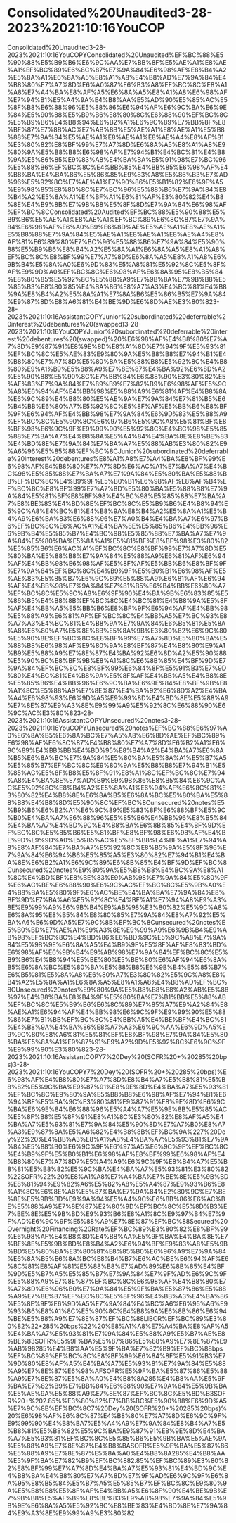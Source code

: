 # Consolidated%20Unaudited3-28-2023%2021:10:16YouCOP 
 Consolidated%20Unaudited3-28-2023%2021:10:16YouCOPYConsolidated%20Unaudited%EF%BC%88%E5%90%88%E5%B9%B6%E6%9C%AA%E7%BB%8F%E5%AE%A1%E8%AE%A1%EF%BC%89%E6%8C%87%E7%9A%84%E6%98%AF%E8%B4%A2%E5%8A%A1%E6%8A%A5%E8%A1%A8%E4%B8%AD%E7%9A%84%E4%B8%80%E7%A7%8D%E6%A0%87%E6%B3%A8%EF%BC%8C%E8%A1%A8%E7%A4%BA%E8%AF%A5%E6%8A%A5%E8%A1%A8%E6%98%AF%E7%94%B1%E5%A4%9A%E4%B8%AA%E5%AD%90%E5%85%AC%E5%8F%B8%E6%88%96%E5%88%86%E6%94%AF%E6%9C%BA%E6%9E%84%E5%90%88%E5%B9%B6%E8%80%8C%E6%88%90%EF%BC%8C%E5%B9%B6%E4%B8%94%E6%B2%A1%E6%9C%89%E7%BB%8F%E8%BF%87%E7%8B%AC%E7%AB%8B%E5%AE%A1%E8%AE%A1%E5%B8%88%E7%9A%84%E5%AE%A1%E8%AE%A1%E8%AE%A4%E8%AF%81%E3%80%82%E8%BF%99%E7%A7%8D%E6%8A%A5%E8%A1%A8%E9%80%9A%E5%B8%B8%E6%98%AF%E7%94%B1%E4%BC%81%E4%B8%9A%E5%86%85%E9%83%A8%E4%BA%BA%E5%91%98%E7%BC%96%E5%88%B6%EF%BC%8C%E4%BB%85%E4%BB%85%E6%98%AF%E4%B8%BA%E4%BA%86%E5%86%85%E9%83%A8%E5%86%B3%E7%AD%96%E5%92%8C%E7%AE%A1%E7%90%86%E5%B1%82%E6%9F%A5%E9%98%85%E8%80%8C%E7%BC%96%E5%88%B6%E7%9A%84%E8%B4%A2%E5%8A%A1%E4%BF%A1%E6%81%AF%E3%80%82%E4%B8%8E%E4%B9%8B%E7%9B%B8%E5%8F%8D%E7%9A%84%E6%98%AF%EF%BC%8CConsolidated%20Audited%EF%BC%88%E5%90%88%E5%B9%B6%E5%AE%A1%E8%AE%A1%EF%BC%89%E6%8C%87%E7%9A%84%E6%98%AF%E6%A0%B9%E6%8D%AE%E5%AE%A1%E8%AE%A1%E5%B8%88%E7%9A%84%E5%AE%A1%E8%AE%A1%E8%AE%A4%E8%AF%81%E6%89%80%E7%BC%96%E5%88%B6%E7%9A%84%E5%90%88%E5%B9%B6%E8%B4%A2%E5%8A%A1%E6%8A%A5%E8%A1%A8%EF%BC%8C%E8%BF%99%E7%A7%8D%E6%8A%A5%E8%A1%A8%E6%9B%B4%E5%8A%A0%E6%9D%83%E5%A8%81%E5%92%8C%E5%8F%AF%E9%9D%A0%EF%BC%8C%E6%98%AF%E6%8A%95%E8%B5%84%E8%80%85%E5%92%8C%E5%88%A9%E7%9B%8A%E7%9B%B8%E5%85%B3%E8%80%85%E4%BA%86%E8%A7%A3%E4%BC%81%E4%B8%9A%E8%B4%A2%E5%8A%A1%E7%8A%B6%E5%86%B5%E7%9A%84%E9%87%8D%E8%A6%81%E4%BE%9D%E6%8D%AE%E3%80%823-28-2023%2021:10:16AssistantCOPYJunior%20subordinated%20deferrable%20interest%20debentures%20(swapped)3-28-2023%2021:10:16YouCOPYJunior%20subordinated%20deferrable%20interest%20debentures%20(swapped)%20%E6%98%AF%E4%B8%80%E7%A7%8D%E9%87%91%E8%9E%8D%E8%A1%8D%E7%94%9F%E5%93%81%EF%BC%8C%E5%AE%83%E9%80%9A%E5%B8%B8%E7%94%B1%E4%B8%80%E7%A7%8D%E5%80%BA%E5%88%B8%E5%92%8C%E4%B8%80%E9%A1%B9%E5%88%A9%E7%8E%87%E4%BA%92%E6%8D%A2%E5%90%88%E5%90%8C%E7%BB%84%E6%88%90%E3%80%82%E5%AE%83%E7%9A%84%E7%89%B9%E7%82%B9%E6%98%AF%E5%9C%A8%E6%94%AF%E4%BB%98%E5%88%A9%E6%81%AF%E4%B8%8A%E6%9C%89%E4%B8%80%E5%AE%9A%E7%9A%84%E7%81%B5%E6%B4%BB%E6%80%A7%E5%92%8C%E5%8F%AF%E5%BB%B6%E8%BF%9F%E6%94%AF%E4%BB%98%E7%9A%84%E6%9D%83%E5%88%A9%EF%BC%8C%E5%90%8C%E6%97%B6%E5%9C%A8%E5%81%BF%E8%BF%98%E6%9C%9F%E9%99%90%E5%92%8C%E4%BC%98%E5%85%88%E7%BA%A7%E4%B8%8A%E5%A4%84%E4%BA%8E%E8%BE%83%E4%BD%8E%E7%9A%84%E7%BA%A7%E5%88%AB%E3%80%82%E9%A6%96%E5%85%88%EF%BC%8CJunior%20subordinated%20deferrable%20interest%20debentures%E8%A1%A8%E7%A4%BA%E8%BF%99%E6%98%AF%E4%B8%80%E7%A7%8D%E6%AC%A1%E7%BA%A7%E4%BC%98%E5%85%88%E7%BA%A7%E7%9A%84%E5%80%BA%E5%88%B8%EF%BC%8C%E4%B9%9F%E5%B0%B1%E6%98%AF%E8%AF%B4%EF%BC%8C%E8%BF%99%E7%A7%8D%E5%80%BA%E5%88%B8%E7%9A%84%E5%81%BF%E8%BF%98%E4%BC%98%E5%85%88%E7%BA%A7%E8%BE%83%E4%BD%8E%EF%BC%8C%E5%B9%B6%E4%B8%94%E5%9C%A8%E4%BC%81%E4%B8%9A%E8%B4%A2%E5%8A%A1%E5%B4%A9%E6%BA%83%E6%88%96%E7%A0%B4%E4%BA%A7%E6%97%B6%EF%BC%8C%E6%AC%A1%E4%BA%8E%E5%85%B6%E4%BB%96%E6%9B%B4%E5%85%B7%E4%BC%98%E5%85%88%E7%BA%A7%E7%9A%84%E5%80%BA%E5%8A%A1%E5%81%BF%E8%BF%98%E3%80%82%E5%85%B6%E6%AC%A1%EF%BC%8C%E8%BF%99%E7%A7%8D%E5%80%BA%E5%88%B8%E7%9A%84%E5%88%A9%E6%81%AF%E6%94%AF%E4%BB%98%E6%98%AF%E5%8F%AF%E5%BB%B6%E8%BF%9F%E7%9A%84%EF%BC%8C%E4%B9%9F%E5%B0%B1%E6%98%AF%E5%AE%83%E5%85%B7%E6%9C%89%E5%88%A9%E6%81%AF%E6%94%AF%E4%BB%98%E7%9A%84%E7%81%B5%E6%B4%BB%E6%80%A7%EF%BC%8C%E5%9C%A8%E6%9F%90%E4%BA%9B%E6%83%85%E5%86%B5%E4%B8%8B%EF%BC%8C%E4%BC%81%E4%B8%9A%E5%8F%AF%E4%BB%A5%E5%BB%B6%E8%BF%9F%E6%94%AF%E4%BB%98%E5%88%A9%E6%81%AF%EF%BC%8C%E4%BB%A5%E7%BC%93%E8%A7%A3%E4%BC%81%E4%B8%9A%E7%9A%84%E6%B5%81%E5%8A%A8%E6%80%A7%E5%8E%8B%E5%8A%9B%E3%80%82%E6%9C%80%E5%90%8E%EF%BC%8C%E8%BF%99%E7%A7%8D%E5%80%BA%E5%88%B8%E6%98%AF%E9%80%9A%E8%BF%87%E4%B8%80%E9%A1%B9%E5%88%A9%E7%8E%87%E4%BA%92%E6%8D%A2%E5%90%88%E5%90%8C%E8%BF%9B%E8%A1%8C%E6%8B%85%E4%BF%9D%E7%9A%84%EF%BC%8C%E8%BF%99%E6%84%8F%E5%91%B3%E7%9D%80%E4%BC%81%E4%B8%9A%E5%8F%AF%E4%BB%A5%E4%B8%8E%E5%85%B6%E4%BB%96%E6%9C%BA%E6%9E%84%E8%BF%9B%E8%A1%8C%E5%88%A9%E7%8E%87%E4%BA%92%E6%8D%A2%E4%BA%A4%E6%98%93%E6%9D%A5%E9%99%8D%E4%BD%8E%E5%88%A9%E7%8E%87%E9%A3%8E%E9%99%A9%E5%92%8C%E6%88%90%E6%9C%AC%E3%80%823-28-2023%2021:10:16AssistantCOPYUnsecured%20notes3-28-2023%2021:10:16YouCOPYUnsecured%20notes%EF%BC%88%E6%97%A0%E6%8A%B5%E6%8A%BC%E7%A5%A8%E6%8D%AE%EF%BC%89%E6%98%AF%E6%8C%87%E4%B8%80%E7%A7%8D%E6%B2%A1%E6%9C%89%E4%BB%BB%E4%BD%95%E8%B4%A2%E4%BA%A7%E6%8A%B5%E6%8A%BC%E7%9A%84%E5%80%BA%E5%8A%A1%E5%B7%A5%E5%85%B7%EF%BC%8C%E9%80%9A%E5%B8%B8%E7%94%B1%E5%85%AC%E5%8F%B8%E5%8F%91%E8%A1%8C%EF%BC%8C%E7%94%A8%E4%BA%8E%E7%AD%B9%E9%9B%86%E8%B5%84%E6%9C%AC%E5%92%8C%E8%B4%A2%E5%8A%A1%E6%94%AF%E6%8C%81%E3%80%82%E4%B8%8E%E6%8A%B5%E6%8A%BC%E5%80%BA%E5%88%B8%E4%B8%8D%E5%90%8C%EF%BC%8Cunsecured%20notes%E5%B9%B6%E6%B2%A1%E6%9C%89%E5%83%8F%E6%88%BF%E5%9C%B0%E4%BA%A7%E6%88%96%E5%85%B6%E4%BB%96%E8%B5%84%E4%BA%A7%E4%BD%9C%E4%B8%BA%E6%8B%85%E4%BF%9D%EF%BC%8C%E5%85%B6%E5%81%BF%E8%BF%98%E6%98%AF%E4%BE%9D%E9%9D%A0%E5%85%AC%E5%8F%B8%E4%BF%A1%E7%94%A8%E8%AF%84%E7%BA%A7%E5%92%8C%E8%B5%9A%E5%8F%96%E7%9A%84%E6%94%B6%E5%85%A5%E3%80%82%E7%94%B1%E4%BA%8E%E6%B2%A1%E6%9C%89%E6%8B%85%E4%BF%9D%EF%BC%8Cunsecured%20notes%E9%80%9A%E5%B8%B8%E4%BC%9A%E8%A1%8C%E4%BD%BF%E8%BE%83%E9%AB%98%E7%9A%84%E5%80%9F%E6%AC%BE%E6%88%90%E6%9C%AC%EF%BC%8C%E5%9B%A0%E4%B8%BA%E5%80%9F%E6%AC%BE%E4%BA%BA%E7%9A%84%E8%BF%9D%E7%BA%A6%E5%92%8C%E4%BF%A1%E7%94%A8%E9%A3%8E%E9%99%A9%E6%9B%B4%E9%AB%98%E3%80%82%E5%9C%A8%E6%8A%95%E8%B5%84%E8%80%85%E7%9A%84%E8%A7%92%E5%BA%A6%E6%9D%A5%E7%9C%8B%EF%BC%8Cunsecured%20notes%E5%B0%BD%E7%AE%A1%E9%A3%8E%E9%99%A9%E6%9B%B4%E9%AB%98%EF%BC%8C%E4%BD%86%E6%BD%9C%E5%9C%A8%E7%9A%84%E5%9B%9E%E6%8A%A5%E4%B9%9F%E5%8F%AF%E8%83%BD%E6%98%AF%E6%9B%B4%E9%AB%98%E7%9A%84%EF%BC%8C%E5%B9%B6%E4%B8%94%E5%BE%80%E5%BE%80%E6%AF%94%E6%8A%B5%E6%8A%BC%E5%80%BA%E5%88%B8%E6%9B%B4%E5%85%B7%E6%B5%81%E5%8A%A8%E6%80%A7%E3%80%82%E5%9C%A8%E8%B4%A2%E5%8A%A1%E6%8A%A5%E8%A1%A8%E4%B8%AD%EF%BC%8CUnsecured%20notes%E9%80%9A%E5%B8%B8%E8%A2%AB%E5%88%97%E4%B8%BA%E8%B4%9F%E5%80%BA%E7%B1%BB%E5%88%AB%EF%BC%8C%E5%B9%B6%E6%8C%89%E7%85%A7%E9%A2%84%E8%AE%A1%E6%94%AF%E4%BB%98%E6%9C%9F%E9%99%90%E5%88%86%E7%B1%BB%EF%BC%8C%E4%BB%A5%E4%BE%BF%E4%BC%81%E4%B8%9A%E4%BA%86%E8%A7%A3%E6%9C%AA%E6%9D%A5%E9%9C%80%E8%A6%81%E5%81%BF%E8%BF%98%E7%9A%84%E5%80%BA%E5%8A%A1%E9%87%91%E9%A2%9D%E5%92%8C%E6%9C%9F%E9%99%90%E3%80%823-28-2023%2021:10:16AssistantCOPY7%20Dey%20(SOFR%20+%20285%20bps)3-28-2023%2021:10:16YouCOPY7%20Dey%20(SOFR%20+%20285%20bps)%E6%98%AF%E4%B8%80%E7%A7%8D%E8%B4%A7%E5%B8%81%E5%B8%82%E5%9C%BA%E9%87%91%E8%9E%8D%E4%BA%A7%E5%93%81%EF%BC%8C%E9%80%9A%E5%B8%B8%E6%98%AF%E7%94%B1%E6%94%BF%E5%BA%9C%E3%80%81%E9%87%91%E8%9E%8D%E6%9C%BA%E6%9E%84%E6%88%96%E5%A4%A7%E5%9E%8B%E5%85%AC%E5%8F%B8%E5%8F%91%E8%A1%8C%E3%80%82%E8%AF%A5%E4%BA%A7%E5%93%81%E7%9A%84%E5%90%8D%E7%A7%B0%E8%A7%A3%E9%87%8A%E5%A6%82%E4%B8%8B%EF%BC%9A%227%20Dey%22%20%E4%BB%A3%E8%A1%A8%E4%BA%A7%E5%93%81%E7%9A%84%E5%88%B0%E6%9C%9F%E6%97%A5%E6%9C%9F%EF%BC%8C%E4%B9%9F%E5%B0%B1%E6%98%AF%E8%BF%99%E6%98%AF%E4%B8%80%E7%A7%8D7%E5%A4%A9%E6%9C%9F%E8%B4%A7%E5%B8%81%E5%B8%82%E5%9C%BA%E4%BA%A7%E5%93%81%E3%80%82%22SOFR%22%20%E8%A1%A8%E7%A4%BA%E7%BE%8E%E5%9B%BD%E8%81%94%E9%82%A6%E5%82%A8%E5%A4%87%E9%93%B6%E8%A1%8C%E6%8E%A8%E5%87%BA%E7%9A%84%E2%80%9C%E7%BE%8E%E5%9B%BD%E9%9A%94%E5%A4%9C%E6%8B%86%E6%AC%BE%E5%88%A9%E7%8E%87%E2%80%9D%EF%BC%8C%E5%8D%B3%E7%BE%8E%E5%9B%BD%E9%93%B6%E8%A1%8C%E9%97%B4%E7%9F%AD%E6%9C%9F%E5%88%A9%E7%8E%87%EF%BC%88Secured%20Overnight%20Financing%20Rate%EF%BC%89%E3%80%82%E8%BF%99%E6%98%AF%E4%B8%80%E4%B8%AA%E5%9F%BA%E4%BA%8E%E7%BE%8E%E5%9B%BD%E8%B4%A2%E6%94%BF%E9%83%A8%E5%9B%BD%E5%80%BA%E3%80%81%E8%85%B0%E6%96%A9%E7%9A%84%E6%8A%B5%E6%8A%BC%E8%B4%B7%E6%AC%BE%E6%94%AF%E6%8C%81%E8%AF%81%E5%88%B8%E7%AD%89%E6%8B%85%E4%BF%9D%E5%B7%A5%E5%85%B7%E7%9A%84%E7%9F%AD%E6%9C%9F%E5%88%A9%E7%8E%87%EF%BC%8C%E6%98%AF%E4%B8%80%E7%A7%8D%E6%96%B0%E7%9A%84%E5%9F%BA%E5%87%86%E5%88%A9%E7%8E%87%EF%BC%8C%E5%8F%96%E4%BB%A3%E4%BA%86%E5%8E%9F%E6%9D%A5%E7%9A%84%E4%BC%A6%E6%95%A6%E9%93%B6%E8%A1%8C%E5%90%8C%E4%B8%9A%E6%8B%86%E6%94%BE%E5%88%A9%E7%8E%87%EF%BC%88LIBOR%EF%BC%89%E3%80%82%22+285%20bps%22%20%E8%A1%A8%E7%A4%BA%E8%AF%A5%E4%BA%A7%E5%93%81%E7%9A%84%E5%88%A9%E5%B7%AE%E8%BE%83SOFR%E5%9F%BA%E5%87%86%E5%88%A9%E7%8E%87%E9%AB%98285%E4%B8%AA%E5%9F%BA%E7%82%B9%EF%BC%88bps%EF%BC%89%EF%BC%8C%E8%BF%99%E6%84%8F%E5%91%B3%E7%9D%80%E8%AF%A5%E4%BA%A7%E5%93%81%E7%9A%84%E5%88%A9%E7%8E%87%E6%98%AFSOFR%E5%9F%BA%E5%87%86%E5%88%A9%E7%8E%87%E5%8A%A0%E4%B8%8A285%E4%B8%AA%E5%9F%BA%E7%82%B9%E7%BB%84%E6%88%90%E7%9A%84%E5%9B%BA%E5%AE%9A%E5%88%A9%E7%8E%87%EF%BC%8C%E5%8D%B3SOFR%20+%202.85%%E3%80%82%E7%BB%BC%E5%90%88%E6%9D%A5%E7%9C%8B%EF%BC%8C7%20Dey%20(SOFR%20+%20285%20bps)%20%E6%98%AF%E6%8C%87%E4%B8%80%E7%A7%8D%E6%9C%9F%E9%99%90%E4%B8%BA7%E5%A4%A9%E7%9A%84%E8%B4%A7%E5%B8%81%E5%B8%82%E5%9C%BA%E9%87%91%E8%9E%8D%E4%BA%A7%E5%93%81%EF%BC%8C%E5%85%B6%E5%9B%BA%E5%AE%9A%E5%88%A9%E7%8E%87%E4%B8%BASOFR%E5%9F%BA%E5%87%86%E5%88%A9%E7%8E%87%E5%8A%A0%E4%B8%8A285%E4%B8%AA%E5%9F%BA%E7%82%B9%EF%BC%882.85%%EF%BC%89%E3%80%82%E8%BF%99%E7%A7%8D%E4%BA%A7%E5%93%81%E4%BD%9C%E4%B8%BA%E4%B8%80%E7%A7%8D%E7%9F%AD%E6%9C%9F%E6%8A%95%E8%B5%84%E5%B7%A5%E5%85%B7%EF%BC%8C%E9%80%9A%E5%B8%B8%E5%8F%AF%E4%BB%A5%E6%8F%90%E4%BE%9B%E7%9B%B8%E5%AF%B9%E8%BE%83%E9%AB%98%E7%9A%84%E5%9B%9E%E6%8A%A5%E5%92%8C%E8%BE%83%E4%BD%8E%E7%9A%84%E9%A3%8E%E9%99%A9%E3%80%82